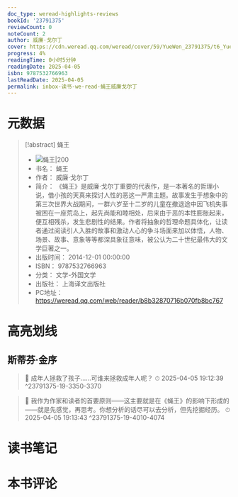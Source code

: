 ```yaml
---
doc_type: weread-highlights-reviews
bookId: '23791375'
reviewCount: 0
noteCount: 2
author: 威廉·戈尔丁
cover: https://cdn.weread.qq.com/weread/cover/59/YueWen_23791375/t6_YueWen_23791375.jpg
progress: 4%
readingTime: 0小时5分钟
readingDate: 2025-04-05
isbn: 9787532766963
lastReadDate: 2025-04-05
permalink: inbox-读书-we-read-蝇王威廉戈尔丁
---
```


# 元数据
> [!abstract] 蝇王
> - ![ 蝇王|200](https://cdn.weread.qq.com/weread/cover/59/YueWen_23791375/t6_YueWen_23791375.jpg)
> - 书名： 蝇王
> - 作者： 威廉·戈尔丁
> - 简介： 《蝇王》是威廉·戈尔丁重要的代表作，是一本著名的哲理小说，借小孩的天真来探讨人性的恶这一严肃主题。故事发生于想象中的第三次世界大战期间，一群六岁至十二岁的儿童在撤退途中因飞机失事被困在一座荒岛上，起先尚能和睦相处，后来由于恶的本性膨胀起来，便互相残杀，发生悲剧性的结果。作者将抽象的哲理命题具体化，让读者通过阅读引人入胜的故事和激动人心的争斗场面来加以体悟，人物、场景、故事、意象等等都深具象征意味，被公认为二十世纪最伟大的文学巨著之一。
> - 出版时间： 2014-12-01 00:00:00
> - ISBN： 9787532766963
> - 分类： 文学-外国文学
> - 出版社： 上海译文出版社
> - PC地址：https://weread.qq.com/web/reader/b8b32870716b070fb8bc767

# 高亮划线

## 斯蒂芬·金序

> 📌 成年人拯救了孩子……可谁来拯救成年人呢？ 
> ⏱ 2025-04-05 19:12:39 ^23791375-19-3350-3370

> 📌 我作为作家和读者的首要原则——这主要就是在《蝇王》的影响下形成的——就是先感觉，再思考。你想分析的话尽可以去分析，但先挖掘经历。 
> ⏱ 2025-04-05 19:13:43 ^23791375-19-4010-4074

# 读书笔记

# 本书评论